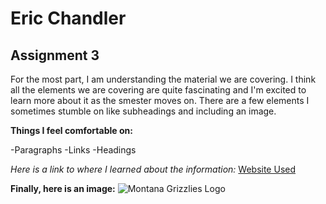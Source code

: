 # Eric Chandler
## Assignment 3

For the most part, I am understanding the material we are covering.  I think all the elements we are covering are quite fascinating and I'm excited to learn more about it as the smester moves on.  There are a few elements I sometimes stumble on like subheadings and including an image.

**Things I feel comfortable on:**

-Paragraphs
-Links
-Headings

_Here is a link to where I learned about the information:_
[Website Used](https://montana-media-arts.github.io/webDesignFall2024/)

**Finally, here is an image:**
![Montana Grizzlies Logo](https://www.google.com/url?sa=i&url=https%3A%2F%2Fwww.bigskyshop.com%2Fmontana-grizzlies-20-x-20-retro-logo-circle-sign%2Fp-26212509950086%2Bz-9951-1189825151&psig=AOvVaw378d2Zvp1mGc0YsF7E-XWx&ust=1726267419469000&source=images&cd=vfe&opi=89978449&ved=0CBQQjRxqFwoTCIDp0bW9vogDFQAAAAAdAAAAABAE)
